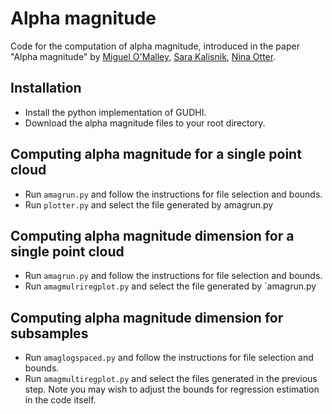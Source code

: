 # Alpha magnitude
Code for the computation of alpha magnitude, introduced in the paper "Alpha magnitude" by [Miguel O'Malley](https://momalley.wescreates.wesleyan.edu), [Sara Kalisnik](https://people.math.ethz.ch/~skalisnik/), [Nina Otter](https://www.ninaotter.com).


## Installation
- Install the python implementation of GUDHI.
- Download the alpha magnitude files to your root directory.


## Computing alpha magnitude for a single point cloud
- Run `amagrun.py` and follow the instructions for file selection and bounds.
- Run `plotter.py` and select the file generated by amagrun.py


## Computing alpha magnitude dimension for a single point cloud

- Run `amagrun.py` and follow the instructions for file selection and bounds.
- Run `amagmulriregplot.py` and select the file generated by `amagrun.py


## Computing alpha magnitude dimension for subsamples
- Run `amaglogspaced.py` and follow the instructions for file selection and bounds.
- Run `amagmultiregplot.py` and select the files generated in the previous step. Note you may wish to adjust the bounds for regression estimation in the code itself.
